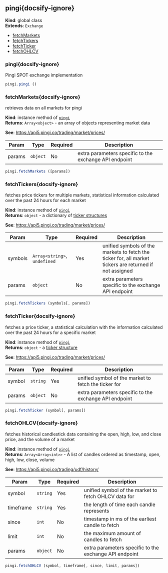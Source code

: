 
<a name="pingi" id="pingi"></a>

## pingi{docsify-ignore}
**Kind**: global class  
**Extends**: <code>Exchange</code>  

* [fetchMarkets](#fetchmarkets)
* [fetchTickers](#fetchtickers)
* [fetchTicker](#fetchticker)
* [fetchOHLCV](#fetchohlcv)

<a name="pingi" id="pingi"></a>

### pingi{docsify-ignore}
Pingi SPOT exchange implementation



```javascript
pingi.pingi ()
```


<a name="fetchMarkets" id="fetchmarkets"></a>

### fetchMarkets{docsify-ignore}
retrieves data on all markets for pingi

**Kind**: instance method of [<code>pingi</code>](#pingi)  
**Returns**: <code>Array&lt;object&gt;</code> - an array of objects representing market data

**See**: https://api5.pingi.co/trading/market/prices/  

| Param | Type | Required | Description |
| --- | --- | --- | --- |
| params | <code>object</code> | No | extra parameters specific to the exchange API endpoint |


```javascript
pingi.fetchMarkets ([params])
```


<a name="fetchTickers" id="fetchtickers"></a>

### fetchTickers{docsify-ignore}
fetches price tickers for multiple markets, statistical information calculated over the past 24 hours for each market

**Kind**: instance method of [<code>pingi</code>](#pingi)  
**Returns**: <code>object</code> - a dictionary of [ticker structures](https://docs.ccxt.com/#/?id=ticker-structure)

**See**: https://api5.pingi.co/trading/market/prices/  

| Param | Type | Required | Description |
| --- | --- | --- | --- |
| symbols | <code>Array&lt;string&gt;</code>, <code>undefined</code> | Yes | unified symbols of the markets to fetch the ticker for, all market tickers are returned if not assigned |
| params | <code>object</code> | No | extra parameters specific to the exchange API endpoint |


```javascript
pingi.fetchTickers (symbols[, params])
```


<a name="fetchTicker" id="fetchticker"></a>

### fetchTicker{docsify-ignore}
fetches a price ticker, a statistical calculation with the information calculated over the past 24 hours for a specific market

**Kind**: instance method of [<code>pingi</code>](#pingi)  
**Returns**: <code>object</code> - a [ticker structure](https://docs.ccxt.com/#/?id=ticker-structure)

**See**: https://api5.pingi.co/trading/market/prices/  

| Param | Type | Required | Description |
| --- | --- | --- | --- |
| symbol | <code>string</code> | Yes | unified symbol of the market to fetch the ticker for |
| params | <code>object</code> | No | extra parameters specific to the exchange API endpoint |


```javascript
pingi.fetchTicker (symbol[, params])
```


<a name="fetchOHLCV" id="fetchohlcv"></a>

### fetchOHLCV{docsify-ignore}
fetches historical candlestick data containing the open, high, low, and close price, and the volume of a market

**Kind**: instance method of [<code>pingi</code>](#pingi)  
**Returns**: <code>Array&lt;Array&lt;int&gt;&gt;</code> - A list of candles ordered as timestamp, open, high, low, close, volume

**See**: https://api5.pingi.co/trading/udf/history/  

| Param | Type | Required | Description |
| --- | --- | --- | --- |
| symbol | <code>string</code> | Yes | unified symbol of the market to fetch OHLCV data for |
| timeframe | <code>string</code> | Yes | the length of time each candle represents |
| since | <code>int</code> | No | timestamp in ms of the earliest candle to fetch |
| limit | <code>int</code> | No | the maximum amount of candles to fetch |
| params | <code>object</code> | No | extra parameters specific to the exchange API endpoint |


```javascript
pingi.fetchOHLCV (symbol, timeframe[, since, limit, params])
```

